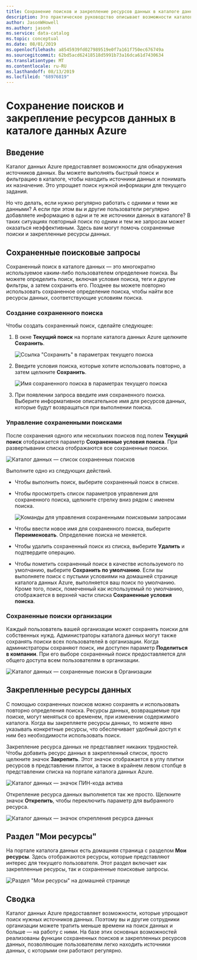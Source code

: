 ```yaml
---
title: Сохранение поисков и закрепление ресурсов данных в каталоге данных Azure
description: Это практическое руководство описывает возможности каталога данных Azure, позволяющие сохранять источники и ресурсы данных для последующего использования.
author: JasonWHowell
ms.author: jasonh
ms.service: data-catalog
ms.topic: conceptual
ms.date: 08/01/2019
ms.openlocfilehash: a8545939fd027989519e0f7a161f750ec676749a
ms.sourcegitcommit: 62bd5acd62418518d5991b73a16dca61d7430634
ms.translationtype: MT
ms.contentlocale: ru-RU
ms.lasthandoff: 08/13/2019
ms.locfileid: "68976819"
---
```

# <a name="save-searches-and-pin-data-assets-in-azure-data-catalog"></a>Сохранение поисков и закрепление ресурсов данных в каталоге данных Azure
## <a name="introduction"></a>Введение
Каталог данных Azure предоставляет возможности для обнаружения источников данных. Вы можете выполнять быстрый поиск и фильтрацию в каталоге, чтобы находить источники данных и понимать их назначение. Это упрощает поиск нужной информации для текущего задания.

Но что делать, если нужно регулярно работать с одними и теми же данными? А если при этом вы и другие пользователи регулярно добавляете информацию в одни и те же источники данных в каталоге? В таких ситуациях повторный поиск по одним и тем же запросам может оказаться неэффективным. Здесь вам могут помочь сохраненные поиски и закрепленные ресурсы данных.

## <a name="saved-searches"></a>Сохраненные поисковые запросы
Сохраненный поиск в каталоге данных — это многократно используемое каким-либо пользователем определение поиска. Вы можете определить поиск, включая условия поиска, теги и другие фильтры, а затем сохранить его. Позднее вы можете повторно использовать сохраненное определение поиска, чтобы найти все ресурсы данных, соответствующие условиям поиска.

### <a name="create-a-saved-search"></a>Создание сохраненного поиска
Чтобы создать сохраненный поиск, сделайте следующее:
1. В окне **Текущий поиск** на портале каталога данных Azure щелкните **Сохранить**. 

    ![Ссылка "Сохранить" в параметрах текущего поиска](./media/data-catalog-how-to-save-pin/01-save-option.png) 

2. Введите условия поиска, которые хотите использовать повторно, а затем щелкните **Сохранить**.

    ![Имя сохраненного поиска в параметрах текущего поиска](./media/data-catalog-how-to-save-pin/02-name.png)

3. При появлении запроса введите имя сохраненного поиска. Выберите информативное описательное имя для ресурсов данных, которые будут возвращаться при выполнении поиска.

### <a name="manage-saved-searches"></a>Управление сохраненными поисками
После сохранения одного или нескольких поисков под полем **Текущий поиск** отображается параметр **Сохраненные условия поиска**. При развертывании списка отображаются все сохраненные поиски.

 ![Каталог данных — список сохраненных поисков](./media/data-catalog-how-to-save-pin/03-list.png)

Выполните одно из следующих действий.

* Чтобы выполнить поиск, выберите сохраненный поиск в списке.

* Чтобы просмотреть список параметров управления для сохраненного поиска, щелкните стрелку вниз рядом с именем поиска.

    ![Команды для управления сохраненными поисковыми запросами](./media/data-catalog-how-to-save-pin/04-managing.png)

* Чтобы ввести новое имя для сохраненного поиска, выберите **Переименовать**. Определение поиска не меняется.

* Чтобы удалить сохраненный поиск из списка, выберите **Удалить** и подтвердите операцию.

* Чтобы пометить сохраненный поиск в качестве используемого по умолчанию, выберите **Сохранить по умолчанию**. Если вы выполняете поиск с пустыми условиями на домашней странице каталога данных Azure, выполняется ваш поиск по умолчанию. Кроме того, поиск, помеченный как используемый по умолчанию, отображается в верхней части списка **Сохраненные условия поиска**.

### <a name="organizational-saved-searches"></a>Сохраненные поиски организации
Каждый пользователь вашей организации может сохранять поиски для собственных нужд. Администраторы каталога данных могут также сохранять поиски всех пользователей в организации. Когда администраторы сохраняют поиск, им доступен параметр **Поделиться в компании**. При его выборе сохраненный поиск предоставляется для общего доступа всем пользователям в организации.

 ![Каталог данных — сохраненные поиски в Организации](./media/data-catalog-how-to-save-pin/08-organizational-saved-search.png)

## <a name="pinned-data-assets"></a>Закрепленные ресурсы данных
С помощью сохраненных поисков можно сохранять и использовать повторно определения поиска. Ресурсы данных, возвращаемые при поиске, могут меняться со временем, при изменении содержимого каталога. Когда вы закрепляете ресурсы данных, то можете явно указывать конкретные ресурсы, что обеспечивает удобный доступ к ним без необходимости использовать поиск.

Закрепление ресурса данных не представляет никаких трудностей. Чтобы добавить ресурс данных в закрепленный список, просто щелкните значок **Закрепить**. Этот значок отображается в углу плитки ресурсов в представлении плиток, а также в крайнем левом столбце в представлении списка на портале каталога данных Azure.

![Каталог данных — значок ПИН-кода актива](./media/data-catalog-how-to-save-pin/05-pinning.png)

Открепление ресурса данных выполняется так же просто. Щелкните значок **Открепить**, чтобы переключить параметр для выбранного ресурса.

![Каталог данных — значок открепления ресурса данных](./media/data-catalog-how-to-save-pin/06-unpinning.png)

## <a name="the-my-assets-section"></a>Раздел "Мои ресурсы"
На портале каталога данных есть домашняя страница с разделом **Мои ресурсы**. Здесь отображаются ресурсы, которые представляют интерес для текущего пользователя. Этот раздел включает как закрепленные ресурсы, так и сохраненные поисковые запросы.

![Раздел "Мои ресурсы" на домашней странице](./media/data-catalog-how-to-save-pin/07-my-assets.png)

## <a name="summary"></a>Сводка
Каталог данных Azure предоставляет возможности, которые упрощают поиск нужных источников данных. Поэтому вы и другие сотрудники организации можете тратить меньше времени на поиск данных и больше — на работу с ними. На базе этих основных возможностей реализованы функции сохраненных поисков и закрепленных ресурсов данных, позволяющие пользователям легко находить источники данных, с которыми они работают регулярно.
